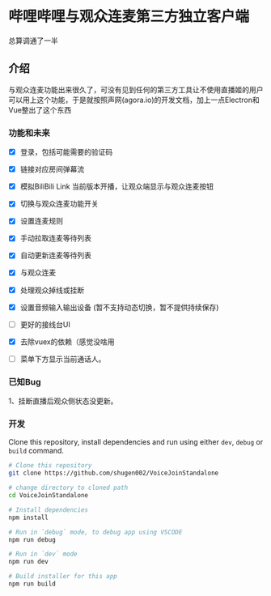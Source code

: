 # 哔哩哔哩与观众连麦第三方独立客户端

总算调通了一半

## 介绍

与观众连麦功能出来很久了，可没有见到任何的第三方工具让不使用直播姬的用户可以用上这个功能，于是就按照声网(agora.io)的开发文档，加上一点Electron和Vue整出了这个东西

### 功能和未来

- [x] 登录，包括可能需要的验证码

- [x] 链接对应房间弹幕流

- [x] 模拟BiliBili Link 当前版本开播，让观众端显示与观众连麦按钮

- [x] 切换与观众连麦功能开关

- [x] 设置连麦规则

- [x] 手动拉取连麦等待列表

- [X] 自动更新连麦等待列表

- [x] 与观众连麦

- [x] 处理观众掉线或挂断

- [x] 设置音频输入输出设备 (暂不支持动态切换，暂不提供持续保存)

- [ ] 更好的接线台UI

- [x] 去除vuex的依赖（感觉没啥用

- [ ] 菜单下方显示当前通话人。

### 已知Bug

1、挂断直播后观众侧状态没更新。


### 开发
Clone this repository, install dependencies and run using either `dev`, `debug` or `build` command.

```bash
# Clone this repository
git clone https://github.com/shugen002/VoiceJoinStandalone

# change directory to cloned path
cd VoiceJoinStandalone

# Install dependencies
npm install

# Run in `debug` mode, to debug app using VSCODE
npm run debug

# Run in `dev` mode
npm run dev

# Build installer for this app
npm run build
```
